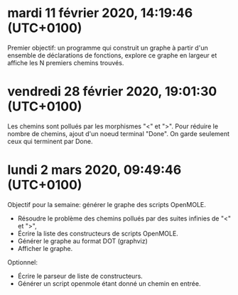 mardi 11 février 2020, 14:19:46 (UTC+0100)
==========================================

Premier objectif: un programme qui construit un graphe à partir d'un ensemble de déclarations de fonctions, explore ce graphe en largeur et affiche les N premiers chemins trouvés.


vendredi 28 février 2020, 19:01:30 (UTC+0100)
=============================================

Les chemins sont pollués par les morphismes "<" et ">". Pour réduire le nombre de chemins, ajout d'un noeud terminal "Done". On garde seulement ceux qui terminent par Done.


lundi 2 mars 2020, 09:49:46 (UTC+0100)
======================================

Objectif pour la semaine: générer le graphe des scripts OpenMOLE.

- Résoudre le problème des chemins pollués par des suites infinies de "<" et ">",
- Écrire la liste des constructeurs de scripts OpenMOLE.
- Générer le graphe au format DOT (graphviz)
- Afficher le graphe.
 
Optionnel: 
- Écrire le parseur de liste de constructeurs.
- Générer un script openmole étant donné un chemin en entrée.

